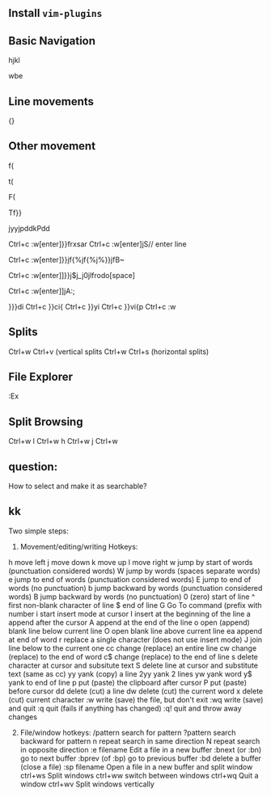 
## Install `vim-plugins` 

## Basic Navigation

hjkl

wbe

## Line movements

{}

## Other movement 

f(

t( 

F(

Tf}}

jyyjpddkPdd 

Ctrl+c :w[enter]}}frxsar Ctrl+c :w[enter]jS// enter line

Ctrl+c :w[enter]}}jf{%jf{%j%}}jfB~

Ctrl+c :w[enter]]}}j$j_j0jlfrodo[space]

Ctrl+c :w[enter]]jA:; 

}}}di Ctrl+c }}ci{ Ctrl+c }}yi Ctrl+c }}vi{p Ctrl+c :w

## Splits

Ctrl+w Ctrl+v (vertical splits
Ctrl+w Ctrl+s (horizontal splits)

## File Explorer

:Ex

## Split Browsing

Ctrl+w l 
Ctrl+w h
Ctrl+w j
Ctrl+w

## question:

How to select and make it as searchable? 

## kk
Two simple steps:

1. Movement/editing/writing Hotkeys:

h	move left
j	move down
k	move up
l	move right
w	jump by start of words (punctuation considered words)
W	jump by words (spaces separate words)
e	jump to end of words (punctuation considered words)
E	jump to end of words (no punctuation)
b	jump backward by words (punctuation considered words)
B	jump backward by words (no punctuation)
0	(zero) start of line
^	first non-blank character of line
$	end of line
G	Go To command (prefix with number
i	start insert mode at cursor
I	insert at the beginning of the line
a	append after the cursor
A	append at the end of the line
o	open (append) blank line below current line 
O	open blank line above current line
ea	append at end of word
r	replace a single character (does not use insert mode)
J	join line below to the current one
cc	change (replace) an entire line
cw	change (replace) to the end of word
c$	change (replace) to the end of line
s	delete character at cursor and subsitute text
S	delete line at cursor and substitute text (same as cc)
yy	yank (copy) a line
2yy	yank 2 lines
yw	yank word
y$	yank to end of line
p	put (paste) the clipboard after cursor
P	put (paste) before cursor
dd	delete (cut) a line
dw	delete (cut) the current word
x	delete (cut) current character
:w	write (save) the file, but don't exit
:wq	write (save) and quit
:q	quit (fails if anything has changed)
:q!	quit and throw away changes

2. File/window hotkeys:
/pattern	search for pattern
?pattern	search backward for pattern
n		repeat search in same direction
N		repeat search in opposite direction
:e filename	Edit a file in a new buffer
:bnext (or :bn)	go to next buffer
:bprev (of :bp)	go to previous buffer
:bd		delete a buffer (close a file)
:sp filename	Open a file in a new buffer and split window
ctrl+ws		Split windows
ctrl+ww		switch between windows
ctrl+wq		Quit a window
ctrl+wv		Split windows vertically
